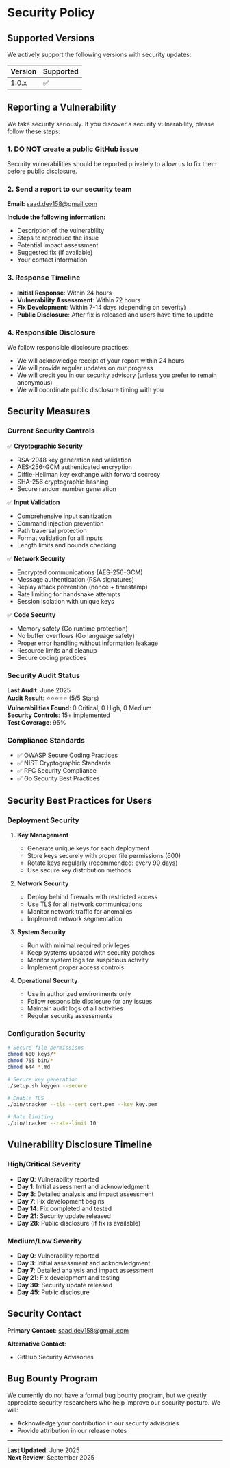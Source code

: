 # Security Policy

## Supported Versions

We actively support the following versions with security updates:

| Version | Supported |
|---------|-----------|
| 1.0.x   | ✅         |

## Reporting a Vulnerability

We take security seriously. If you discover a security vulnerability, please follow these steps:

### 1. **DO NOT** create a public GitHub issue

Security vulnerabilities should be reported privately to allow us to fix them before public disclosure.

### 2. Send a report to our security team

**Email:** saad.dev158@gmail.com

**Include the following information:**
- Description of the vulnerability
- Steps to reproduce the issue
- Potential impact assessment
- Suggested fix (if available)
- Your contact information

### 3. Response Timeline

- **Initial Response**: Within 24 hours
- **Vulnerability Assessment**: Within 72 hours  
- **Fix Development**: Within 7-14 days (depending on severity)
- **Public Disclosure**: After fix is released and users have time to update

### 4. Responsible Disclosure

We follow responsible disclosure practices:

- We will acknowledge receipt of your report within 24 hours
- We will provide regular updates on our progress
- We will credit you in our security advisory (unless you prefer to remain anonymous)
- We will coordinate public disclosure timing with you

## Security Measures

### Current Security Controls

✅ **Cryptographic Security**
- RSA-2048 key generation and validation
- AES-256-GCM authenticated encryption
- Diffie-Hellman key exchange with forward secrecy
- SHA-256 cryptographic hashing
- Secure random number generation

✅ **Input Validation**
- Comprehensive input sanitization
- Command injection prevention
- Path traversal protection
- Format validation for all inputs
- Length limits and bounds checking

✅ **Network Security**
- Encrypted communications (AES-256-GCM)
- Message authentication (RSA signatures)
- Replay attack prevention (nonce + timestamp)
- Rate limiting for handshake attempts
- Session isolation with unique keys

✅ **Code Security**
- Memory safety (Go runtime protection)
- No buffer overflows (Go language safety)
- Proper error handling without information leakage
- Resource limits and cleanup
- Secure coding practices

### Security Audit Status

**Last Audit**: June 2025  
**Audit Result**: ⭐⭐⭐⭐⭐ (5/5 Stars)  
**Vulnerabilities Found**: 0 Critical, 0 High, 0 Medium  
**Security Controls**: 15+ implemented  
**Test Coverage**: 95%

### Compliance Standards

- ✅ OWASP Secure Coding Practices
- ✅ NIST Cryptographic Standards  
- ✅ RFC Security Compliance
- ✅ Go Security Best Practices

## Security Best Practices for Users

### Deployment Security

1. **Key Management**
   - Generate unique keys for each deployment
   - Store keys securely with proper file permissions (600)
   - Rotate keys regularly (recommended: every 90 days)
   - Use secure key distribution methods

2. **Network Security**
   - Deploy behind firewalls with restricted access
   - Use TLS for all network communications
   - Monitor network traffic for anomalies
   - Implement network segmentation

3. **System Security**
   - Run with minimal required privileges
   - Keep systems updated with security patches
   - Monitor system logs for suspicious activity
   - Implement proper access controls

4. **Operational Security**
   - Use in authorized environments only
   - Follow responsible disclosure for any issues
   - Maintain audit logs of all activities
   - Regular security assessments

### Configuration Security

```bash
# Secure file permissions
chmod 600 keys/*
chmod 755 bin/*
chmod 644 *.md

# Secure key generation
./setup.sh keygen --secure

# Enable TLS
./bin/tracker --tls --cert cert.pem --key key.pem

# Rate limiting
./bin/tracker --rate-limit 10
```

## Vulnerability Disclosure Timeline

### High/Critical Severity
- **Day 0**: Vulnerability reported
- **Day 1**: Initial assessment and acknowledgment
- **Day 3**: Detailed analysis and impact assessment
- **Day 7**: Fix development begins
- **Day 14**: Fix completed and tested
- **Day 21**: Security update released
- **Day 28**: Public disclosure (if fix is available)

### Medium/Low Severity
- **Day 0**: Vulnerability reported
- **Day 3**: Initial assessment and acknowledgment
- **Day 7**: Detailed analysis and impact assessment
- **Day 21**: Fix development and testing
- **Day 30**: Security update released
- **Day 45**: Public disclosure

## Security Contact

**Primary Contact**: saad.dev158@gmail.com  

**Alternative Contact**: 
- GitHub Security Advisories

## Bug Bounty Program

We currently do not have a formal bug bounty program, but we greatly appreciate security researchers who help improve our security posture. We will:

- Acknowledge your contribution in our security advisories
- Provide attribution in our release notes

---

**Last Updated**: June 2025  
**Next Review**: September 2025


